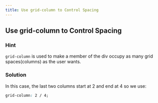```yaml
---
title: Use grid-column to Control Spacing
---
```

## Use grid-column to Control Spacing

### Hint

```` grid-column ```` is used to make a member of the div occupy as many grid spaces(columns) as the user wants.

### Solution

In this case, the last two columns start at 2 and end at 4 so we use:

````css
grid-column: 2 / 4;
````
